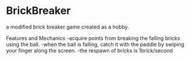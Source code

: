 # BrickBreaker
a modified brick breaker game created as a hobby.

Features and Mechanics
-acquire points from breaking the falling bricks using the ball.
-when the ball is falling, catch it with the paddle by swiping your finger along the screen.
-the respawn of bricks is 1brick/second

